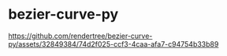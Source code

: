 # bezier-curve-py

https://github.com/rendertree/bezier-curve-py/assets/32849384/74d2f025-ccf3-4caa-afa7-c94754b33b89
